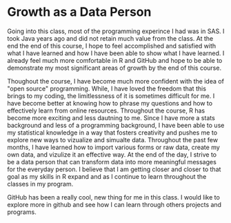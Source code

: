 # Growth as a Data Person

Going into this class, most of the programming experince I had was in SAS. I took Java years ago and did not retain much value from the class. At the end the end of this course, I hope to feel accomplished and satisfied with what I have learned and how I have been able to show what I have learned. I already feel much more comfortable in R and GitHub and hope to be able to demonstrate my most significant areas of growth by the end of this course.

Thoughout the course, I have become much more confident with the idea of "open source" programming. While, I have loved the freedom that this brings to my coding, the limitlessness of it is sometimes difficult for me. I have become better at knowing how to phrase my questions and how to effectively learn from online resources. Throughout the course, R has become more exciting and less dautning to me. Since I have more a stats background and less of a programming background, I have been able to use my statistical knowledge in a way that fosters creativity and pushes me to explore new ways to vizualize and simualte data. Throughout the past few months, I have learned how to import various forms or raw data, create my own data, and vizulize it an effective way. At the end of the day, I strive to be a data person that can transform data into more meaningful messages for the everyday person. I believe that I am getting closer and closer to that goal as my skills in R expand and as I continue to learn throughout the classes in my program.

GitHub has been a really cool, new thing for me in this class. I would like to explore more in github and see how I can learn through others projects and programs. 


